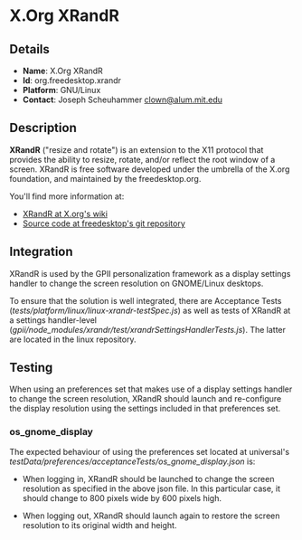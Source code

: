 # X.Org XRandR

## Details

* __Name__: X.Org XRandR
* __Id__: org.freedesktop.xrandr
* __Platform__: GNU/Linux
* __Contact__: Joseph Scheuhammer <clown@alum.mit.edu>

## Description
__XRandR__ ("resize and rotate") is an extension to the X11 protocol that provides the ability to resize, rotate, and/or reflect the root window of a screen.
XRandR is free software developed under the umbrella of the X.org foundation, and maintained by the freedesktop.org.

You'll find more information at:

  * [XRandR at X.org's wiki](https://www.x.org/wiki/Projects/XRandR/)
  * [Source code at freedesktop's git repository](https://cgit.freedesktop.org/xorg/app/xrandr/)

## Integration
XRandR is used by the GPII personalization framework as a display settings handler to change the screen resolution on GNOME/Linux desktops.

To ensure that the solution is well integrated, there are Acceptance Tests (_tests/platform/linux/linux-xrandr-testSpec.js_) as well as tests of XRandR at a settings handler-level (_gpii/node_modules/xrandr/test/xrandrSettingsHandlerTests.js_).  The latter are located in the linux repository.

## Testing
When using an preferences set that makes use of a display settings handler to change the screen resolution, XRandR should launch and re-configure the display resolution using the settings included in that preferences set.

### os_gnome_display

The expected behaviour of using the preferences set located at universal's _testData/preferences/acceptanceTests/os_gnome_display.json_ is:

* When logging in, XRandR should be launched to change the screen resolution as specified in the above json file.  In this particular case, it should change to 800 pixels wide by 600 pixels high.

* When logging out, XRandR should launch again to restore the screen resolution to its original width and height.


